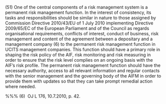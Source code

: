 (51) One of the central components of a risk management system is a permanent risk management function. In the interest of consistency, its tasks and responsibilities should be similar in nature to those assigned by Commission Directive 2010/43/EU of 1 July 2010 implementing Directive 2009/65/EC of the European Parliament and of the Council as regards organisational requirements, conflicts of interest, conduct of business, risk management and content of the agreement between a depositary and a management company (6) to the permanent risk management function in UCITS management companies. This function should have a primary role in shaping the risk policy of the AIF, risk monitoring and risk measuring in order to ensure that the risk level complies on an ongoing basis with the AIF’s risk profile. The permanent risk management function should have the necessary authority, access to all relevant information and regular contacts with the senior management and the governing body of the AIFM in order to provide them with updates so that they can take prompt remedial action where needed.

%%% (6)  OJ L 176, 10.7.2010, p. 42.